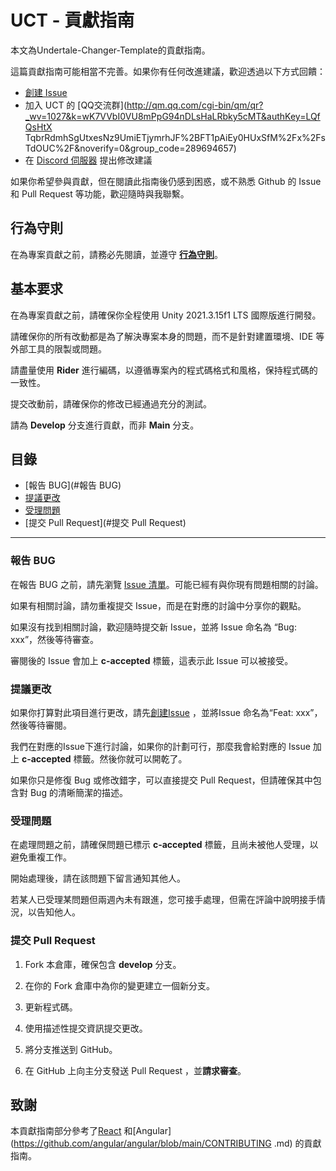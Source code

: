 # UCT - 貢獻指南

本文為Undertale-Changer-Template的貢獻指南。

這篇貢獻指南可能相當不完善。如果你有任何改進建議，歡迎透過以下方式回饋：

- [創建 Issue](https://github.com/Bli-AIk/Undertale-Changer-Template/issues)
- 加入 UCT 的 [QQ交流群](http://qm.qq.com/cgi-bin/qm/qr?_wv=1027&k=wK7VVbI0VU8mPpG94nDLsHaLRbky5cMT&authKey=LQfQsHtX TqbrRdmhSgUtxesNz9UmiETjymrhJF%2BFT1pAiEy0HUxSfM%2Fx%2FsTdOUC%2F&noverify=0&group_code=289694657)
- 在 [Discord 伺服器](https://discord.gg/xvYKa2pSN6) 提出修改建議

如果你希望參與貢獻，但在閱讀此指南後仍感到困惑，或不熟悉 Github 的 Issue 和 Pull Request 等功能，歡迎隨時與我聯繫。

## 行為守則

在為專案貢獻之前，請務必先閱讀，並遵守 [**行為守則**](CODE_OF_CONDUCT_zh-CN.md)。

## 基本要求
在為專案貢獻之前，請確保你全程使用 Unity 2021.3.15f1 LTS 國際版進行開發。

請確保你的所有改動都是為了解決專案本身的問題，而不是針對建置環境、IDE 等外部工具的限製或問題。

請盡量使用 **Rider** 進行編碼，以遵循專案內的程式碼格式和風格，保持程式碼的一致性。

提交改動前，請確保你的修改已經通過充分的測試。

請為 **Develop** 分支進行貢獻，而非 **Main** 分支。

## 目錄
- [報告 BUG](#報告 BUG)
- [提議更改](#提議更改)
- [受理問題](#受理問題)
- [提交 Pull Request](#提交 Pull Request)
---

### 報告 BUG

在報告 BUG 之前，請先瀏覽 [Issue 清單](https://github.com/motion-canvas/motion-canvas/issues)。可能已經有與你現有問題相關的討論。

如果有相關討論，請勿重複提交 Issue，而是在對應的討論中分享你的觀點。

如果沒有找到相關討論，歡迎隨時提交新 Issue，並將 Issue 命名為 “Bug: xxx”，然後等待審查。

審閱後的 Issue 會加上 **c-accepted** 標籤，這表示此 Issue 可以被接受。

### 提議更改

如果你打算對此項目進行更改，請先[創建Issue](https://github.com/Bli-AIk/Undertale-Changer-Template/issues) ，並將Issue 命名為“Feat: xxx”，然後等待審閱。

我們在對應的Issue下進行討論，如果你的計劃可行，那麼我會給對應的 Issue 加上 **c-accepted** 標籤。然後你就可以開乾了。

如果你只是修復 Bug 或修改錯字，可以直接提交 Pull Request，但請確保其中包含對 Bug 的清晰簡潔的描述。

### 受理問題

在處理問題之前，請確保問題已標示 **c-accepted** 標籤，且尚未被他人受理，以避免重複工作。

開始處理後，請在該問題下留言通知其他人。

若某人已受理某問題但兩週內未有跟進，您可接手處理，但需在評論中說明接手情況，以告知他人。


### 提交 Pull Request

1. Fork 本倉庫，確保包含 **develop** 分支。

2. 在你的 Fork 倉庫中為你的變更建立一個新分支。

3. 更新程式碼。

4. 使用描述性提交資訊提交更改。

5. 將分支推送到 GitHub。

6. 在 GitHub 上向主分支發送 Pull Request ，並**請求審查**。

## 致謝

本貢獻指南部分參考了[React](https://reactjs.org/docs/how-to-contribute.html) 和[Angular](https://github.com/angular/angular/blob/main/CONTRIBUTING .md) 的貢獻指南。
